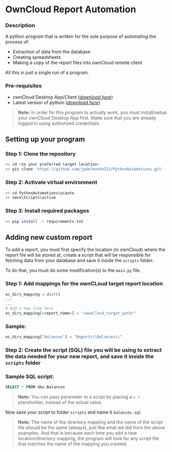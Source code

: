 # OwnCloud Report Automation

### Description

A python program that is written for the sole purpose of automating the process of:

- Extraction of data from the database
- Creating spreadsheets
- Making a copy of the report files into ownCloud remote client

All this in just a single run of a program.

### Pre-requisites

- ownCloud Desktop App/Client ([_download here_](https://owncloud.com/desktop-app/))
- Latest version of python ([_download here_](https://www.python.org/))

> **Note:** In order for this program to actually work, you must install/setup your ownCloud Desktop App first. Make sure that you are already logged in using authorized credentials.

## Setting up your program

### Step 1: Clone the repository

```bash
>> cd <to your preferred target location>
>> git clone 'https://github.com/jpdelmundo223/PythonAutomations.git'
```

### Step 2: Activate virtual environment

```bash
>> cd PythonAutomations\ocauto
>> venv\Scripts\active
```

### Step 3: Install required packages

```bash
>> pip install -r requirements.txt
```

## Adding new custom report

To add a report, you must first specify the location (in ownCloud) where the report file will be stored at, create a script that will be responsible for fetching data from your database and save it inside the `scripts` folder.

To do that, you must do some modification(s) to the `main.py` file.

### Step 1: Add mappings for the ownCLoud target report location

```python
oc_dirs_mapping = dict()
...
...
# Add a new line here
oc_dirs_mapping[<report_name>] = "<ownCloud_target_path>"
```

### Sample:

```python
oc_dirs_mapping["balances"] = "Reports\\Balances\\"
```

### Step 2: Create the script (SQL) file you will be using to extract the data needed for your new report, and save it inside the `scripts` folder

### Sample SQL script:

```sql
SELECT * FROM dbo.Balances
```

> **Note:** You can pass parameter to a script by placing a `= ?` placeholder, instead of the actual value.

Now save your script to folder `scripts` and name it `balances.sql`

> **Note:** The name of the directory mapping and the name of the script file should be the same (always), just like what we did from the above examples. And that is because each time you add a new location/directory mapping, the program will look for any script file that matches the name of the mapping you created.
